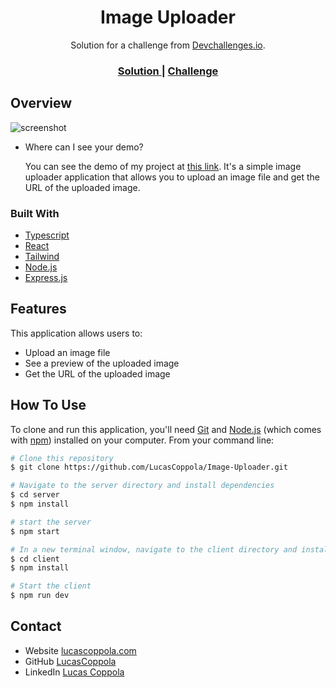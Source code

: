 <h1 align="center">Image Uploader</h1>

<div align="center">
   Solution for a challenge from  <a href="http://devchallenges.io" target="_blank">Devchallenges.io</a>.
</div>

<div align="center">
  <h3>
    <a href="https://img-uploads.vercel.app/">
      Solution
    </a>
    <span> | </span>
    <a href="https://devchallenges.io/challenges/O2iGT9yBd6xZBrOcVirx">
      Challenge
    </a>
  </h3>
</div>

## Overview

![screenshot](https://img-uploads-api.onrender.com/public/img-uploader.png)

-   Where can I see your demo?

    You can see the demo of my project at [this link](https://img-uploads.vercel.app/). It's a simple image uploader application that allows you to upload an image file and get the URL of the uploaded image.

### Built With

-   [Typescript](https://www.typescriptlang.org/)
-   [React](https://reactjs.org/)
-   [Tailwind](https://tailwindcss.com/)
-   [Node.js](https://nodejs.org/en)
-   [Express.js](https://expressjs.com/)

## Features

This application allows users to:

-   Upload an image file
-   See a preview of the uploaded image
-   Get the URL of the uploaded image

## How To Use

To clone and run this application, you'll need [Git](https://git-scm.com) and [Node.js](https://nodejs.org/en/download/) (which comes with [npm](http://npmjs.com)) installed on your computer. From your command line:

```bash
# Clone this repository
$ git clone https://github.com/LucasCoppola/Image-Uploader.git

# Navigate to the server directory and install dependencies
$ cd server
$ npm install

# start the server
$ npm start

# In a new terminal window, navigate to the client directory and install dependencies
$ cd client
$ npm install

# Start the client
$ npm run dev
```

## Contact

-   Website [lucascoppola.com](https://lucascoppola.netlify.app/)
-   GitHub [LucasCoppola](https://github.com/LucasCoppola)
-   LinkedIn [Lucas Coppola](https://www.linkedin.com/in/lucas-coppola-1805ab226/)
